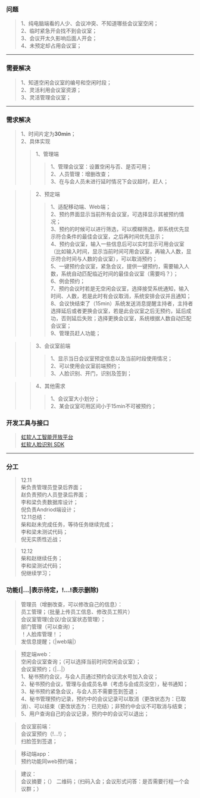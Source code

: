 ### 问题
>1、纯电脑端看的人少、会议冲突、不知道哪些会议室空闲；<br>
2、临时紧急开会找不到会议室；<br>
3、会议开太久影响后面人开会；<br>
4、未预定却占用会议室；<br>
***
### 需要解决
>1、知道空闲会议室的编号和空闲时段；<br>
2、灵活利用会议室资源；<br>
3、灵活管理会议室；<br>
***
### 需求解决
>1、时间片定为**30min**；<br>
2、具体实现<br>
>>1、管理端<br>
>>>1、管理会议室：设置空闲与否、是否可用；<br>
2、人员管理：增删改查；<br>
3、在与会人员未进行延时情况下会议超时，赶人；<br>

>>2、预定端<br>
>>>1、适配移动端、Web端；<br>
2、预约界面显示当前所有会议室，可选择显示其被预约情况；<br>
3、预约的时候可以进行筛选，可以模糊筛选，即系统优先显示符合条件的最佳会议室，之后再时间优先显示；<br>
4、预约会议室，输入一些信息后可以实时显示可用会议室（比如输入时间，显示当前时间可用会议室，再输入人数，显示符合时间与人数的会议室），可以取消预约；<br>
5、一键预约会议室，紧急会议，提供一键预约，需要输入人数，系统自动匹配临近时间的最佳会议室（需要吗？）；<br>
6、例会预约；<br>
7、预约会议时若是无空闲会议室，选择接受系统通知，输入时间、人数，若是此时有会议取消，系统安排会议并且通知；<br>
8、会议快结束了（15min）系统发送消息提醒主持者，主持者选择延后或者更换会议室，若是此会议室之后无预约，延后成功，否则延后失败；选择更换会议室，系统根据人数自动匹配会议室；<br>
9、管理员赶人功能；<br>

>>3、会议室前端<br>
>>>1、显示当日会议室预定信息以及当前时段使用情况；<br>
2、可以使用会议室前端预约；<br>
3、人脸识别、开门，识别及签到；<br>

>>4、其他需求<br>
>>>1、会议室大小划分；<br>
2、某会议室可用区间小于15min不可被预约；<br>
### 开发工具与接口
>[虹软人工智能开放平台](https://ai.arcsoft.com.cn/index.html)<br>
[虹软人脸识别 SDK](https://ai.arcsoft.com.cn/product/arcface.html)<br>
***
### 分工
>12.11<br>
柴负责管理员登录后界面；<br>
赵负责预约人员登录后界面；<br>
李和梁负责数据库设计；<br>
倪负责Andriod端设计；<br>
12.11总结：<br>
柴和赵未完成任务，等待任务继续完成；<br>
李和梁未测试代码；<br>
倪无实质性近战；<br>

>12.12<br>
柴和赵继续任务；<br>
李和梁测试代码；<br>
倪继续学习；<br>

### 功能(|...|表示待定，!...!表示删除)
>管理员（增删改查，可以修改自己的信息）：<br>
员工管理；（批量上传员工信息、修改员工照片）<br>
会议室管理(会议/会议室状态管理）；<br>
部门管理（可以查询）；<br>
！人脸库管理！；<br>
发信息提醒；（|web端|）<br>

>预定端web：<br>
空闲会议室查询；（可以选择当前时间空闲会议室）；<br>
会议室预约；（|...|）<br>
1、秘书预约会议，与会人员通过预约会议流水号加入会议；<br>
2、秘书预约会议，管理与会成员名单（考虑与会成员没空），秘书通知；<br>
3、秘书预约紧急会议，与会人员不需要签到签退；<br>
4、秘书管理预约记录，预约中的会议记录可以取消（更改状态为：已取消）、可以结束（更改状态为：已完结）；非预约中会议不可取消与结束；<br>
5、用户查询自己的会议记录，预约中的会议可以退出；<br>

>会议室前端：<br>
会议室预约（!...!）；<br>
扫脸签到签退；<br>

>移动端app：<br>
预约功能同web预约端；<br>

>建议：<br>
会议摘要；（）
二维码；（扫码入会；会议形式问答：是否需要行程一个会议群；）
